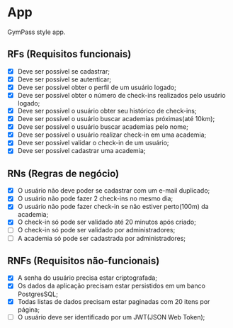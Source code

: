 # App

GymPass style app.

## RFs (Requisitos funcionais)

 - [X] Deve ser possível se cadastrar;
 - [X] Deve ser possível se autenticar;
 - [X] Deve ser possível obter o perfil de um usuário logado;
 - [X] Deve ser possível obter o número de check-ins realizados pelo usuário logado;
 - [X] Deve ser possível o usuário obter seu histórico de check-ins;
 - [X] Deve ser possível o usuário buscar academias próximas(até 10km);
 - [X] Deve ser possível o usuário buscar academias pelo nome;
 - [X] Deve ser possível o usuário realizar check-in em uma academia;
 - [X] Deve ser possível validar o check-in de um usuário;
 - [X] Deve ser possível cadastrar uma academia;

## RNs (Regras de negócio)

 - [X] O usuário não deve poder se cadastrar com um e-mail duplicado;
 - [X] O usuário não pode fazer 2 check-ins no mesmo dia;
 - [X] O usuário não pode fazer check-in se não estiver perto(100m) da academia;
 - [X] O check-in só pode ser validado até 20 minutos após criado;
 - [ ] O check-in só pode ser validado por administradores;
 - [ ] A academia só pode ser cadastrada por administradores;

## RNFs (Requisitos não-funcionais)

 - [X] A senha do usuário precisa estar criptografada;
 - [X] Os dados da aplicação precisam estar persistidos em um banco PostgresSQL;
 - [X] Todas listas de dados precisam estar paginadas com 20 itens por página;
 - [ ] O usuário deve ser identificado por um JWT(JSON Web Token);